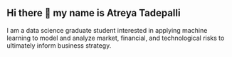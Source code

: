 ## Hi there 👋 my name is Atreya Tadepalli
I am a data science graduate student interested in applying machine learning to model and analyze market, financial, and technological risks to ultimately inform business strategy.

<!--
**atreyat12/atreyat12** is a ✨ _special_ ✨ repository because its `README.md` (this file) appears on your GitHub profile
-->
